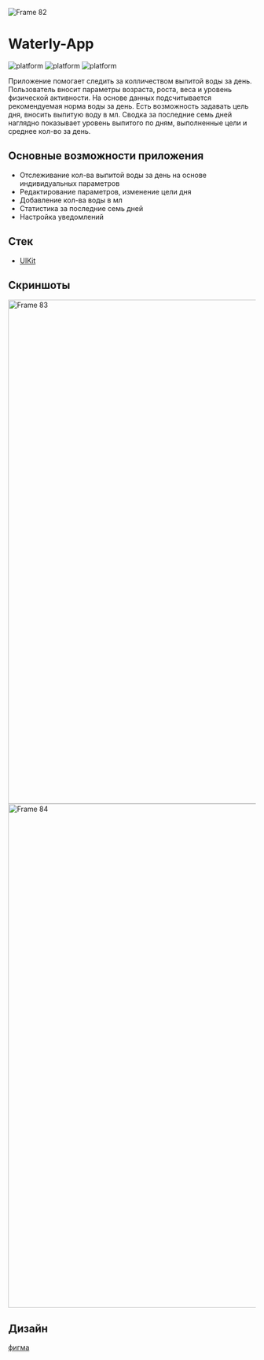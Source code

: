 ![Frame 82](https://user-images.githubusercontent.com/54122530/225088791-ae527aac-1e9f-4796-8624-45d5adb637a7.png)
# Waterly-App

![platform](https://img.shields.io/badge/platform-iOS-3E4BFF)
![platform](https://img.shields.io/badge/minimum%20deployments-iOS%2015.4-3E4BFF)
![platform](https://img.shields.io/badge/UIKit-100%25-3E4BFF)

Приложение помогает следить за колличеством выпитой воды за день. Пользователь вносит параметры возраста, роста, веса и уровень физической активности. 
На основе данных подсчитывается рекомендуемая норма воды за день. Есть возможность задавать цель дня, вносить выпитую воду в мл.
Сводка за последние семь дней наглядно показывает уровень выпитого по дням, выполненные цели и среднее кол-во за день.

## Основные возможности приложения
+ Отслеживание кол-ва выпитой воды за день на основе индивидуальных параметров
+ Редактирование параметров, изменение цели дня
+ Добавление кол-ва воды в мл
+ Статистика за последние семь дней
+ Настройка уведомлений

## Стек
+ [UIKit](https://developer.apple.com/documentation/uikit)

## Скриншоты
<img width="1024" alt="Frame 83" src="https://user-images.githubusercontent.com/54122530/225093591-079c1b0f-bfa0-4e3c-ac4d-f0e7a4058f15.png">
<img width="1024" alt="Frame 84" src="https://user-images.githubusercontent.com/54122530/225093629-00d6c60b-e317-4210-8aba-ff5f24a2daec.png">

## Дизайн
[фигма](https://www.figma.com/file/DVmYotX84oKqeS4F19E4PX/Waterly-App?node-id=0%3A1&t=iESB9f99jAzqbyiF-1)
